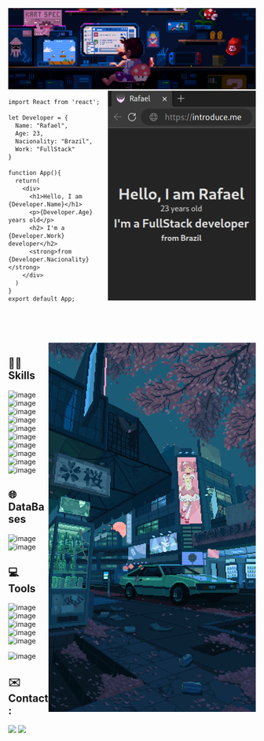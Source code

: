 <img src="./img/mario.gif">

<img src="./img/preview.png" align="right">

```tsx
import React from 'react';

let Developer = {
  Name: "Rafael",
  Age: 23,
  Nacionality: "Brazil",
  Work: "FullStack"
}

function App(){
  return(
    <div>
      <h1>Hello, I am {Developer.Name}</h1>
      <p>{Developer.Age} years old</p>
      <h2> I'm a {Developer.Work} developer</h2>
      <strong>from {Developer.Nacionality}</strong>
    </div>
  )
}
export default App;
```

<br />
<br />
<br />
<br />


<img src="./img/street.gif" align="right">

## 👩‍💻 Skills
![image](https://img.shields.io/badge/Python-3776AB?style=for-the-badge&logo=python&logoColor=white)
![image](https://img.shields.io/badge/Java-ED8B00?style=for-the-badge&logo=CoffeeScript&logoColor=white)
![image](https://img.shields.io/badge/JavaScript-323330?style=for-the-badge&logo=javascript&logoColor=F7DF1E)
![image](https://img.shields.io/badge/TypeScript-007ACC?style=for-the-badge&logo=TypeScript&logoColor=white)
![image](https://img.shields.io/badge/Node.js-43853D?style=for-the-badge&logo=node.js&logoColor=white)
![image](https://img.shields.io/badge/HTML-E34F26?style=for-the-badge&logo=html5&logoColor=white)
![image](https://img.shields.io/badge/CSS-1572B6?style=for-the-badge&logo=css3&logoColor=white)
![image](https://img.shields.io/badge/React_js-20232A?style=for-the-badge&logo=react&logoColor=61DAFB)
![image](https://img.shields.io/badge/React_Native-20232A?style=for-the-badge&logo=react&logoColor=61DAFB)
![image](https://img.shields.io/badge/Tailwind-38B2AC?style=for-the-badge&logo=tailwind-css&logoColor=white)

## 🌐 DataBases
![image](https://img.shields.io/badge/MongoDB-4EA94B?style=for-the-badge&logo=mongodb&logoColor=white)
![image](https://img.shields.io/badge/MySQL-00000F?style=for-the-badge&logo=mysql&logoColor=white)

## 💻 Tools
![image](https://img.shields.io/badge/GIT-E44C30?style=for-the-badge&logo=git&logoColor=white)
![image](https://img.shields.io/badge/Linux-FCC624?style=for-the-badge&logo=linux&logoColor=black)
![image](https://img.shields.io/badge/Visual_Studio_Code-0078D4?style=for-the-badge&logo=visual%20studio%20code&logoColor=white)
![image](https://img.shields.io/badge/Figma-F24E1E?style=for-the-badge&logo=figma&logoColor=white)
![image](https://img.shields.io/badge/NeoVim-%2357A143.svg?&style=for-the-badge&logo=neovim&logoColor=white)

![image](https://img.shields.io/badge/Arch_BTW-1793D1?style=for-the-badge&logo=arch-linux&logoColor=white)

## ✉️ Contact:

[<img src="https://img.shields.io/badge/LinkedIn-0077B5?style=for-the-badge&logo=linkedin&logoColor=white" />](www.linkedin.com/in/rafael-gonçalves-52a146190)
[<img src="https://img.shields.io/badge/email-D14836?style=for-the-badge&logo=Minutemailer&logoColor=white" />](mailto:contato@rafaelgoncalves.tech.com)
